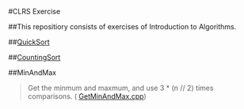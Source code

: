 #CLRS Exercise

##This repositiory consists of exercises of Introduction to Algorithms.


##[QuickSort](QuickSort.py)

##[CountingSort](CountingSort.cpp)

##MinAndMax

> Get the minmum and maxmum, and use 3 * (n // 2) times comparisons. ( [GetMinAndMax.cpp](GetMinAndMax.cpp))
 

